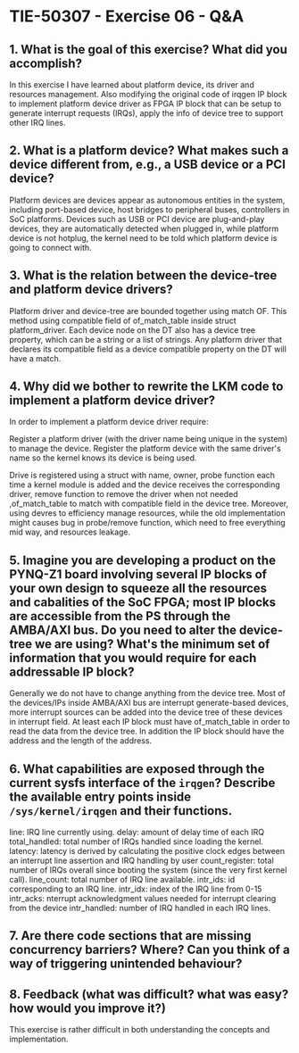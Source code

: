 # TIE-50307 - Exercise 06 - Q&A

## 1. What is the goal of this exercise? What did you accomplish?

In this exercise I have learned about platform device, its driver and resources management. Also modifying the original code of irqgen IP block to implement platform device driver as FPGA IP block that can be setup to generate interrupt requests (IRQs), apply the info of device tree to support other IRQ lines.

## 2. What is a platform device? What makes such a device different from, e.g., a USB device or a PCI device?

Platform devices are devices appear as autonomous entities in the system, including port-based device, host bridges to peripheral buses, controllers in SoC platforms. Devices such as USB or PCI device are plug-and-play devices, they are automatically detected when plugged in, while platform device is not hotplug, the kernel need to be told which platform device is going to connect with.

## 3. What is the relation between the device-tree and platform device drivers?

Platform driver and device-tree are bounded together using match OF. This method using compatible field of of_match_table inside struct platform_driver. Each device node on the DT also has a device tree property, which can be a string or a list of strings. Any platform driver that declares its compatible field as a device compatible property on the DT will have a match.

## 4. Why did we bother to rewrite the LKM code to implement a platform device driver?

In order to implement a platform device driver require:

Register a platform driver (with the driver name being unique in the system) to manage the device. 
Register the platform device with the same driver's name so the kernel knows its device is being used. 

Drive is registered using a struct with name, owner, probe function each time a kernel module is added and the device receives the corresponding driver, remove function to remove the driver when not needed ,of_match_table to match with compatible field in the device tree. Moreover, using devres to efficiency manage resources, while the old implementation might causes bug in probe/remove function, which need to free everything mid way, and resources leakage.


## 5. Imagine you are developing a product on the PYNQ-Z1 board involving several IP blocks of your own design to squeeze all the resources and cabalities of the SoC FPGA; most IP blocks are accessible from the PS through the AMBA/AXI bus. Do you need to alter the device-tree we are using? What's the minimum set of information that you would require for each addressable IP block?

Generally we do not have to change anything from the device tree. Most of the devices/IPs inside AMBA/AXI bus are interrupt generate-based devices, more interrupt sources can be added into the device tree of these devices in interrupt field.
At least each IP block must have of_match_table in order to read the data from the device tree. In addition the IP block should have the address and the length of the address.


## 6. What capabilities are exposed through the current sysfs interface of the `irqgen`? Describe the available entry points inside `/sys/kernel/irqgen` and their functions.

line: IRQ line currently using.
delay: amount of delay time of each IRQ
total_handled: total number of IRQs handled since loading the kernel.
latency: latency is derived by calculating the positive clock edges between an interrupt line assertion and IRQ handling by user
count_register: total number of IRQs overall since booting the system (since the very first kernel call).
line_count: total number of IRQ line available.
intr_ids: id corresponding to an IRQ line.
intr_idx: index of the IRQ line from 0-15
intr_acks: nterrupt acknowledgment values needed for interrupt clearing from the device
intr_handled: number of IRQ handled in each IRQ lines.


## 7. Are there code sections that are missing concurrency barriers? Where? Can you think of a way of triggering unintended behaviour?


## 8. Feedback (what was difficult? what was easy? how would you improve it?)

This exercise is rather difficult in both understanding the concepts and implementation.

